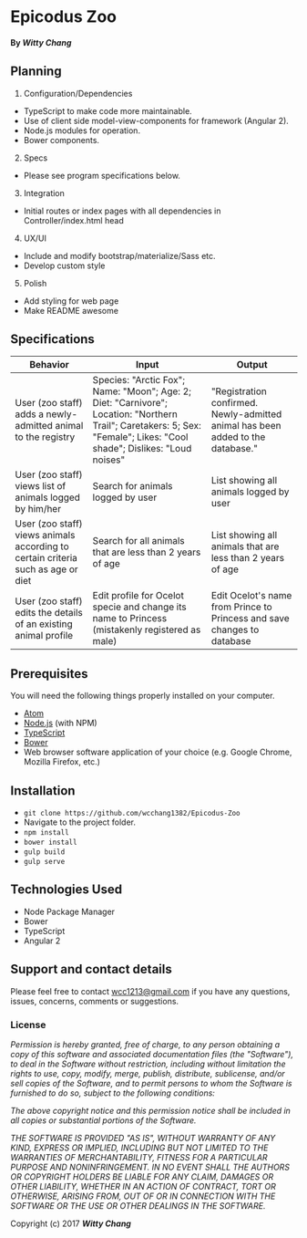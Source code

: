 # Epicodus Zoo

#### By _**Witty Chang**_

## Planning

1. Configuration/Dependencies
  * TypeScript to make code more maintainable.
  * Use of client side model-view-components for framework (Angular 2).
  * Node.js modules for operation.
  * Bower components.

2. Specs
  * Please see program specifications below.

3. Integration
  * Initial routes or index pages with all dependencies in Controller/index.html head

4. UX/UI
  * Include and modify bootstrap/materialize/Sass etc.
  * Develop custom style

5. Polish
  * Add styling for web page
  * Make README awesome

## Specifications
|Behavior|Input|Output|
|---|---|---|
|User (zoo staff) adds a newly-admitted animal to the registry|Species: "Arctic Fox"; Name: "Moon"; Age: 2; Diet: "Carnivore"; Location: "Northern Trail"; Caretakers: 5; Sex: "Female"; Likes: "Cool shade"; Dislikes: "Loud noises"| "Registration confirmed. Newly-admitted animal has been added to the database."|
|User (zoo staff) views list of animals logged by him/her|Search for animals logged by user|List showing all animals logged by user|
|User (zoo staff) views animals according to certain criteria such as age or diet|Search for all animals that are less than 2 years of age|List showing all animals that are less than 2 years of age|
|User (zoo staff) edits the details of an existing animal profile|Edit profile for Ocelot specie and change its name to Princess (mistakenly registered as male)|Edit Ocelot's name from Prince to Princess and save changes to database|

## Prerequisites

You will need the following things properly installed on your computer.

* [Atom](https://atom.io/)
* [Node.js](https://nodejs.org/) (with NPM)
* [TypeScript](https://www.typescriptlang.org/)
* [Bower](https://bower.io/)
* Web browser software application of your choice (e.g. Google Chrome, Mozilla Firefox, etc.)

## Installation

* `git clone https://github.com/wcchang1382/Epicodus-Zoo`
* Navigate to the project folder.
* `npm install`
* `bower install`
* `gulp build`
* `gulp serve`

## Technologies Used

* Node Package Manager
* Bower
* TypeScript
* Angular 2

## Support and contact details

Please feel free to contact wcc1213@gmail.com if you have any questions, issues, concerns, comments or suggestions.

### License

_Permission is hereby granted, free of charge, to any person obtaining a copy of this software and associated documentation files (the "Software"), to deal in the Software without restriction, including without limitation the rights to use, copy, modify, merge, publish, distribute, sublicense, and/or sell copies of the Software, and to permit persons to whom the Software is furnished to do so, subject to the following conditions:_

_The above copyright notice and this permission notice shall be included in all copies or substantial portions of the Software._

_THE SOFTWARE IS PROVIDED "AS IS", WITHOUT WARRANTY OF ANY KIND, EXPRESS OR IMPLIED, INCLUDING BUT NOT LIMITED TO THE WARRANTIES OF MERCHANTABILITY, FITNESS FOR A PARTICULAR PURPOSE AND NONINFRINGEMENT. IN NO EVENT SHALL THE AUTHORS OR COPYRIGHT HOLDERS BE LIABLE FOR ANY CLAIM, DAMAGES OR OTHER LIABILITY, WHETHER IN AN ACTION OF CONTRACT, TORT OR OTHERWISE, ARISING FROM, OUT OF OR IN CONNECTION WITH THE SOFTWARE OR THE USE OR OTHER DEALINGS IN THE SOFTWARE._

Copyright (c) 2017 **_Witty Chang_**
